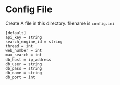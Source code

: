 # Config File

Create A file in this directory. filename is `config.ini`

```
[default]
api_key = string
search_engine_id = string
thread = int
web_number = int
max_search = int
db_host = ip_address
db_user = string
db_pass = string
db_name = string
db_port = int
```